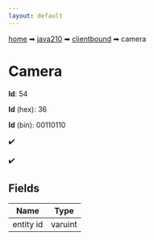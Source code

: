```yaml
---
layout: default
---
```


[home](/) ➡ [java210](/protocol/java210) ➡ [clientbound](/protocol/java210/clientbound) ➡ camera

# Camera

**Id**: 54

**Id** (hex): 36

**Id** (bin): 00110110

✔️

✔️

## Fields

Name | Type
---|---
entity id | varuint

